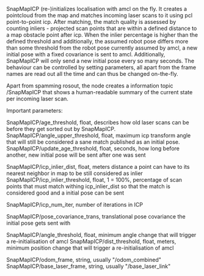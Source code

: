 SnapMapICP (re-)initializes localisation with amcl on the fly. It creates a pointcloud from the map and matches incoming laser scans to it using pcl point-to-point icp. After matching, the match quality is assessed by counting inliers - projected scan points that are within a defined distance to a map obstacle point after icp. When the inlier percentage is higher than the defined threshold and additionally, the assumed robot pose differs more than some threshold from the robot pose currently assumed by amcl, a new initial pose with a fixed covariance is sent to amcl. Additionally, SnapMapICP will only send a new initial pose every so many seconds. The behaviour can be controlled by setting parameters, all apart from the frame names are read out all the time and can thus be changed on-the-fly.

Apart from spamming rosout, the node creates a information topic /SnapMapICP that shows a human-readable summary of the current state per incoming laser scan.

Important parameters:

SnapMapICP/age_threshold, float, describes how old laser scans can be before they get sorted out by SnapMapICP. SnapMapICP/angle_upper_threshold, float, maximum icp transform angle that will still be considered a sane match published as an initial pose. SnapMapICP/update_age_threshold, float, seconds, how long before another, new initial pose will be sent after one was sent

SnapMapICP/icp_inlier_dist, float, meters distance a point can have to its nearest neighbor in map to be still considered as inlier SnapMapICP/icp_inlier_threshold, float, 1 = 100%, percentage of scan points that must match withing icp_inlier_dist so that the match is considered good and a initial pose can be sent

SnapMapICP/icp_num_iter, number of iterations in ICP

SnapMapICP/pose_covariance_trans, translational pose covariance the initial pose gets sent with

SnapMapICP/angle_threshold, float, minimum angle change that will trigger a re-initialisation of amcl SnapMapICP/dist_threshold, float, meters, minimum position change that will trigger a re-initialisation of amcl

SnapMapICP/odom_frame, string, usually "/odom_combined" SnapMapICP/base_laser_frame, string, usually "/base_laser_link"
